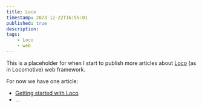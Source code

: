 ```yaml
---
title: Loco
timestamp: 2023-12-22T16:55:01
published: true
description:
tags:
    - Loco
    - web
---
```


This is a placeholder for when I start to publish more articles about [Loco](https://loco.rs/) (as in Locomotive) web framework.

For now we have one article:

* [Getting started with Loco](/getting-started-with-loco)
* ...


